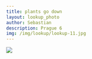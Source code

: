 ```yaml
---
title: plants go down
layout: lookup_photo
author: Sebastian
description: Prague 6
img: /img/lookup/lookup-11.jpg
---
```


<img src="{{ site.baseurl }}/img/lookup/lookup-11.jpg">

